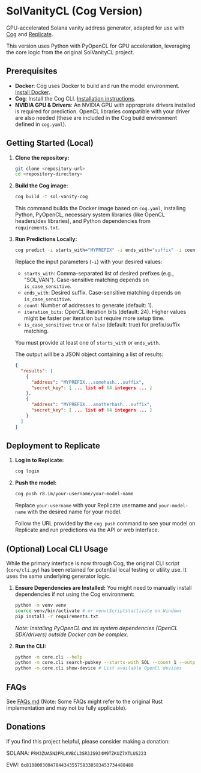 # SolVanityCL (Cog Version)

GPU-accelerated Solana vanity address generator, adapted for use with [Cog](https://github.com/replicate/cog) and [Replicate](https://replicate.com/).

This version uses Python with PyOpenCL for GPU acceleration, leveraging the core logic from the original SolVanityCL project.

## Prerequisites

*   **Docker**: Cog uses Docker to build and run the model environment. [Install Docker](https://docs.docker.com/get-docker/).
*   **Cog**: Install the Cog CLI. [Installation instructions](https://github.com/replicate/cog#install).
*   **NVIDIA GPU & Drivers**: An NVIDIA GPU with appropriate drivers installed is required for prediction. OpenCL libraries compatible with your driver are also needed (these are included in the Cog build environment defined in `cog.yaml`).

## Getting Started (Local)

1.  **Clone the repository:**
    ```bash
    git clone <repository-url>
    cd <repository-directory>
    ```

2.  **Build the Cog image:**
    ```bash
    cog build -t sol-vanity-cog
    ```
    This command builds the Docker image based on `cog.yaml`, installing Python, PyOpenCL, necessary system libraries (like OpenCL headers/dev libraries), and Python dependencies from `requirements.txt`.

3.  **Run Predictions Locally:**
    ```bash
    cog predict -i starts_with="MYPREFIX" -i ends_with="suffix" -i count=2
    ```
    Replace the input parameters (`-i`) with your desired values:
    *   `starts_with`: Comma-separated list of desired prefixes (e.g., "SOL,VAN"). Case-sensitive matching depends on `is_case_sensitive`.
    *   `ends_with`: Desired suffix. Case-sensitive matching depends on `is_case_sensitive`.
    *   `count`: Number of addresses to generate (default: 1).
    *   `iteration_bits`: OpenCL iteration bits (default: 24). Higher values might be faster per iteration but require more setup time.
    *   `is_case_sensitive`: `true` or `false` (default: true) for prefix/suffix matching.

    You must provide at least one of `starts_with` or `ends_with`.

    The output will be a JSON object containing a list of results:
    ```json
    {
      "results": [
        {
          "address": "MYPREFIX...somehash...suffix",
          "secret_key": [ ... list of 64 integers ... ]
        },
        {
          "address": "MYPREFIX...anotherhash...suffix",
          "secret_key": [ ... list of 64 integers ... ]
        }
      ]
    }
    ```

## Deployment to Replicate

1.  **Log in to Replicate:**
    ```bash
    cog login
    ```

2.  **Push the model:**
    ```bash
    cog push r8.im/your-username/your-model-name
    ```
    Replace `your-username` with your Replicate username and `your-model-name` with the desired name for your model.

    Follow the URL provided by the `cog push` command to see your model on Replicate and run predictions via the API or web interface.

## (Optional) Local CLI Usage

While the primary interface is now through Cog, the original CLI script (`core/cli.py`) has been retained for potential local testing or utility use. It uses the same underlying generator logic.

1.  **Ensure Dependencies are Installed:**
    You might need to manually install dependencies if not using the Cog environment:
    ```bash
    python -m venv venv
    source venv/bin/activate # or venv\Scripts\activate on Windows
    pip install -r requirements.txt
    ```
    *Note: Installing PyOpenCL and its system dependencies (OpenCL SDK/drivers) outside Docker can be complex.* 

2.  **Run the CLI:**
    ```bash
    python -m core.cli --help
    python -m core.cli search-pubkey --starts-with SOL --count 1 --output-dir ./found_keys
    python -m core.cli show-device # List available OpenCL devices
    ```

## FAQs

See [FAQs.md](./FAQs.md) (Note: Some FAQs might refer to the original Rust implementation and may not be fully applicable).

## Donations

If you find this project helpful, please consider making a donation:

SOLANA: `PRM3ZUA5N2PRLKVBCL3SR3JS934M9TZKUZ7XTLUS223`

EVM: `0x8108003004784434355758338583453734488488`
